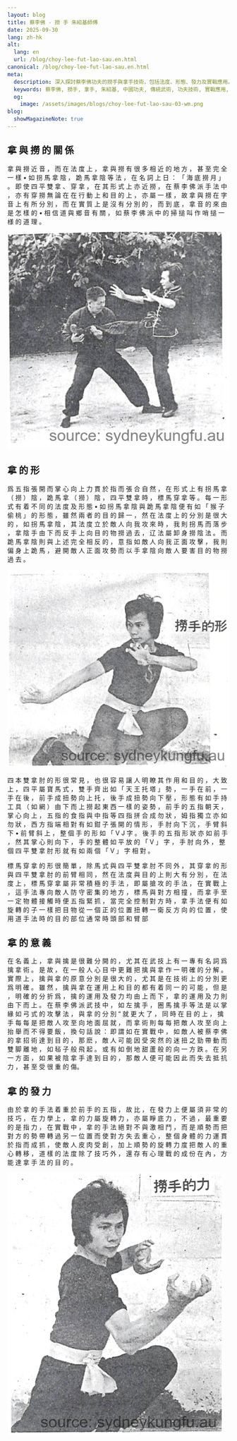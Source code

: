 ```yaml
---
layout: blog
title: 蔡李佛 - 撈 ⼿ 朱紹基師傅
date: 2025-09-30
lang: zh-hk
alt:
  lang: en
  url: /blog/choy-lee-fut-lao-sau.en.html
canonical: /blog/choy-lee-fut-lao-sau.en.html
meta:
  description: 深入探討蔡李佛功夫的撈手與拿手技術，包括法度、形態、發力及實戰應用。由朱紹基師傅親自示範，助你全面了解傳統中國武術的攻防精髓。
  keywords: 蔡李佛, 撈手, 拿手, 朱紹基, 中國功夫, 傳統武術, 功夫技術, 實戰應用, 發力技巧, 攻防要訣, 功夫悉尼, 武術教學, 功夫歷史, 武術形式, 擒拿術, 盤橋, 捎搥
  og: 
    image: /assets/images/blogs/choy-lee-fut-lao-sau-03-wm.png
blog:
  showMagazineNote: true
---
```


## 拿 與 撈 的 關 係

拿 與 撈 近 ⾳ ， ⽽ 在 法 度 上
， 拿 與 撈 有 很 多 相 近 的 地 ⽅ ， 甚 至 完 全 ⼀ 樣
• 如 拐 ⾺ 拿 陰 ， 跪 ⾺ 拿 陰 等 法 ， 在 名 詞 上 ⽇
： 「 海 底 撈 ⽉ 」 。 即 使 四 平 雙 拿 、 穿 拿 ， 在
其 形 式 上 亦 近 撈 ， 在 蔡 李 佛 派 ⼿ 法 中 ， 亦 有
穿 撈 無 論 在 在 ⾏ 動 上 和 ⽬ 的 上 ， 亦 屬 ⼀ 樣 ，
故 拿 與 撈 在 字 ⾳ 上 有 所 分 別 ， ⽽ 在 實 質 上 是
沒 有 分 別 的 ， ⽽ 到 底 ， 拿 ⾳ 的 來 由 是 怎 樣 的
• 相 信 道 與 鄉 ⾳ 有 關 ， 如 蔡 李 佛 派 中 的 掃 搥
叫 作 哨 搥 ⼀ 様 的 道 理 。

<img src="/assets/images/blogs/choy-lee-fut-lao-sau-01-wm.png" alt="蔡李佛朱兆基準備攻擊"  class="max-h-80 mx-auto rounded-lg shadow-lg"/> 


## 拿 的 形

爲 五 指 張 開 ⽽ 掌 ⼼ 向 上 
⼒ 貫 於 指 ⽽ 張 合 ⾃ 然 ， 在 形 式 上 有 拐 ⾺ 拿 （
撈 ） 陰 ， 跪 ⾺ 拿 （ 撈 ） 陰 ， 四 平 雙 拿 時 ， 標
⾺ 穿 拿 等 。 每 ⼀ 形 式 有 着 不 同 的 法 度 及 形 態
• 如 拐 ⾺ 拿 陰 與 跪 ⾺ 拿 陰 便 有 如 「 猴 ⼦ 偷 桃
」 的 形 態 ， 雖 然 兩 者 的 ⽬ 的 歸 ⼀ ， 然 在 法 度
上 的 分 別 是 很 ⼤ 的 ， 如 拐 ⾺ 拿 陰 ， 其 法 度 ⽴
於 敵 ⼈ 向 我 攻 來 時 ， 我 則 拐 ⾺ ⽽ 落 步 ， 拿 陰
⼿ 由 下 ⽽ 反 ⼿ 上 向 ⽬ 的 物 撈 過 去 ， 辽 法 屬 卸
身 撈 陰 法 。 ⽽ 跪 ⾺ 拿 陰 則 與 上 述 完 全 相 反 的
， 意 指 如 敵 ⼈ 向 我 正 ⾯ 攻 擊 ， 我 則 偏 身 上 跪 
⾺ ， 避 開 敵 ⼈ 正 ⾯ 攻 勢 ⽽ 以 ⼿ 拿 陰 向 敵 ⼈
要 害 ⽬ 的 物 撈 過 去 。

<img src="/assets/images/blogs/choy-lee-fut-lao-sau-03-wm.png" alt="撈⼿的形"  class="max-h-80 mx-auto rounded-lg shadow-lg"/>

四 本 雙 拿 肘 的 形 很 常 ⾒ ， 也 很 容 易 讓 ⼈
明 瞭 其 作 ⽤ 和 ⽬ 的 ， ⼤ 致 上 ， 四 平 屬 寶 ⾺ 式
， 雙 ⼿ 齊 出 如 「 天 王 托 塔 」 勢 ， ⼀ ⼿ 在 前 ，
⼀ ⼿ 在 後 ， 前 ⼿ 成 扭 勢 向 上 托 ， 後 ⼿ 成 扭 勢
向 下 壓 ， 形 態 有 如 ⼿ 持 ⼯ 具 （ 如 網 ） 由 下 ⽽
上 撈 起 東 西 ⼀ 樣 的 姿 勢 ， 前 ⼿ 的 五 指 朝 天 ，
掌 ⼼ 向 上 ， 五 指 的 食 指 與 中 指 等 四 指 拼 合 成
勿 狀 ， 姆 指 獨 ⽴ 亦 如 勿 狀 ， 西 ⽅ 指 端 相 對 有
如 鉗 ⼦ 張 開 的 情 形 ， ⼿ 肘 向 下 沉 ， ⼿ 臂 斜 下
• 前 臂 斜 上 ， 整 個 ⼿ 的 形 如 「 V J 字 。 後 ⼿
的 五 指 形 狀 亦 如 前 ⼿ ， 然 其 掌 ⼼ 則 向 下 ， ⼿
的 整 體 如 平 放 的 「 V 」 字 ， ⼿ 肘 向 外 ， 整 個
四 平 雙 拿 肘 形 就 有 如 兩 個 「 V 」 字 相 對 。

標 ⾺ 穿 拿 的 形 很 簡 單 ， 除 ⾺ 式 與 四 平 雙
拿 肘 不 同 外 ， 其 穿 拿 的 形 與 四 平 雙 拿 肘 的 前
臂 相 同 ， 然 在 法 度 與 ⽬ 的 上 則 ⼤ 有 分 別 ， 在
法 度 上 ， 標 ⾺ 穿 拿 屬 非 常 積 極 的 ⼿ 法 ， 即 屬
搶 攻 的 ⼿ 法 ， 在 實 戰 上 ， 這 ⼿ 法 專 向 敵 ⼈ 防
守 密 集 的 地 ⽅ ， 標 ⾺ 與 對 ⽅ 相 撞 ， ⽽ 拿 ⼿ 
至 ⼀ 定 物 體 接 觸 時 便 五 指 緊 抓 ， 當 完 全 控 制
對 ⽅ 時 ， 拿 ⼿ 法 便 有 如 旋 轉 的 ⼦ ⼀ 樣 把 ⽬ 物
從 ⼀ 個 正 的 位 置 扭 轉 ⼀ 衛 反 ⽅ 向 的 位 置 ， 使
⽤ 道 ⼿ 法 時 的 ⽬ 的 部 位 通 常 時 頭 部 和 臂 部 

## 拿 的 意 義

在 名 義 上 ， 拿 與 擒 是 很 難
分 開 的 ， 尤 其 在 武 技 上 有 ⼀ 專 有 名 詞 爲 擒 拿
術 。 是 故 ， 在 ⼀ 般 ⼈ ⼼ ⽬ 中 更 難 把 擒 與 拿 作
⼀ 明 確 的 分 解 。 實 際 上 ， 擒 與 拿 的 原 意 分 別
是 很 ⼤ 的 ， 尤 其 是 在 技 術 上 的 分 別 更 爲 明 確
。 雖 然 ， 擒 與 拿 在 運 ⽤ 上 和 ⽬ 的 都 有 着 同 ⼀
的 可 能 ， 但 是 ， 明 確 的 分 折 爲 ， 擒 的 運 ⽤ 及
發 ⼒ 均 由 上 ⽽ 下 ， 拿 的 運 ⽤ 及 ⼒ 則 由 下 ⽽ 上
。 在 蔡 李 佛 派 武 技 中 ， 如 左 擒 ⼿ ， 圈 ⾺ 擒 ⼿
等 法 是 以 掌 緣 如 弓 式 的 攻 擊 法 ， 與 拿 的 分 別
“ 就 更 ⼤ 了 ， 同 時 在 ⽬ 的 上 ， 擒 ⼿ 每 每 是 把 敵
⼈ 攻 至 向 地 ⾯ 屈 就 ， ⽽ 拿 術 則 每 每 把 敵 ⼈ 攻
至 向 上 抬 舉 ⽽ 不 得 要 飯 ， 換 句 話 說 ： 即 謂 如
在 實 戰 中 ， 如 敵 ⼈ 被 蔡 李 佛 的 拿 招 術 達 到 ⽬
的 ， 那 麽 ， 敵 ⼈ 可 能 因 受 突 然 的 迷 扭 之 勁 帶
動 ⽽ 雙 脚 離 地 ， 如 毡 ⼦ 般 ⾶ 起 。 或 有 如 倒 地
甜 蘆 般 的 向 ⼀ ⽅ 跌 。 在 另 ⼀ ⽅ ⾯ ， 如 果 被
陰 拿 ⼿ 達 到 ⽬ 的 ， 那 敵 ⼈ 便 可 能 因 此 ⽽ 失
去 抵 抗 ⼒ ， 甚 至 受 很 重 的 傷。 

## 拿 的 發 ⼒

由 於 拿 的 ⼿ 法 着 重 於 前 ⼿
的 五 指 ， 故 比 ， 在 發 ⼒ 上 便 屬 須 非 常 的 技 巧
， 在 ⼒ 學 上 ， 拿 的 ⼒ 屬 旋 轉 ⼒ ， 亦 屬 睜 底 ⼒
， 不 過 ， 最 重 要 的 是 指 ⼒ ， 在 實 戰 中 ， 拿 的
⼿ 法 絕 對 不 與 激 相 ⾾ ， ⽽ 是 順 勢 ⽽ 把 對 ⽅ 的
勢 帶 轉 過 另 ⼀ 位 置 ⽽ 使 對 ⽅ 失 去 重 ⼼ ， 整 個
身 體 的 ⼒ 運 貫 於 指 ⽽ 成 抓 ， 使 敵 ⼈ ⽪ ⾁ 受 創
， 加 上 順 勢 的 旋 轉 ⼒ 度 把 敵 ⼈ 的 重 ⼼ 轉 移 ，
道 樣 的 法 度 除 了 技 巧 外 ， 還 存 有 ⼼ 理 戰 的 成
份 在 內 ， ⽅ 能 達 拿 ⼿ 法 的 ⽬ 的 。

<img src="/assets/images/blogs/choy-lee-fut-lao-sau-02-wm.png" alt="撈⼿的⼒"  class="max-h-80 mx-auto rounded-lg shadow-lg"/>